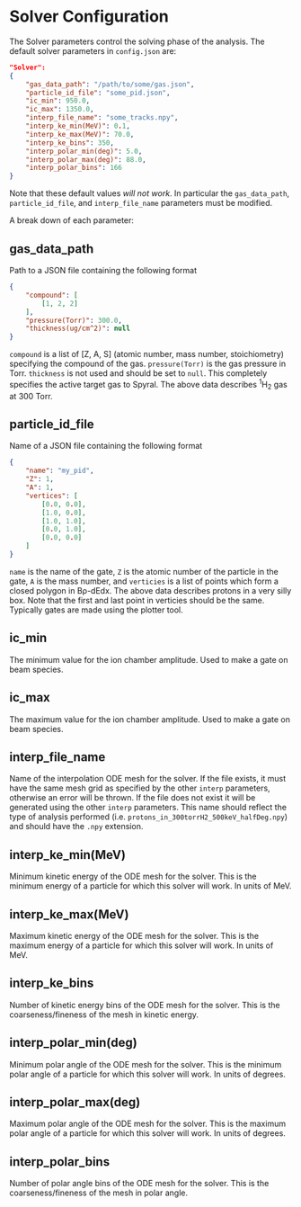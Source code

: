 # Solver Configuration

The Solver parameters control the solving phase of the analysis. The default solver parameters in `config.json` are:

```json
"Solver":
{
    "gas_data_path": "/path/to/some/gas.json",
    "particle_id_file": "some_pid.json",
    "ic_min": 950.0,
    "ic_max": 1350.0,
    "interp_file_name": "some_tracks.npy",
    "interp_ke_min(MeV)": 0.1,
    "interp_ke_max(MeV)": 70.0,
    "interp_ke_bins": 350,
    "interp_polar_min(deg)": 5.0,
    "interp_polar_max(deg)": 88.0,
    "interp_polar_bins": 166
}
```

Note that these default values *will not work*. In particular the `gas_data_path`, `particle_id_file`, and `interp_file_name` parameters must be modified.

A break down of each parameter:

## gas_data_path

Path to a JSON file containing the following format

```json
{
    "compound": [
        [1, 2, 2]
    ],
    "pressure(Torr)": 300.0,
    "thickness(ug/cm^2)": null
}
```

`compound` is a list of [Z, A, S] (atomic number, mass number, stoichiometry) specifying the compound of the gas. `pressure(Torr)` is the gas pressure in Torr. `thickness` is not used and should be set to `null`. This completely specifies the active target gas to Spyral. The above data describes <sup>1</sup>H<sub>2</sub> gas at 300 Torr.

## particle_id_file

Name of a JSON file containing the following format

```json
{
    "name": "my_pid",
    "Z": 1,
    "A": 1,
    "vertices": [
        [0.0, 0.0],
        [1.0, 0.0],
        [1.0, 1.0],
        [0.0, 1.0],
        [0.0, 0.0]
    ]
}
```

`name` is the name of the gate, `Z` is the atomic number of the particle in the gate, `A` is the mass number, and `verticies` is a list of points which form a closed polygon in B&rho;-dEdx. The above data describes protons in a very silly box. Note that the first and last point in verticies should be the same. Typically gates are made using the plotter tool.

## ic_min

The minimum value for the ion chamber amplitude. Used to make a gate on beam species.

## ic_max

The maximum value for the ion chamber amplitude. Used to make a gate on beam species.

## interp_file_name

Name of the interpolation ODE mesh for the solver. If the file exists, it must have the same mesh grid as specified by the other `interp` parameters, otherwise an error will be thrown. If the file does not exist it will be generated using the other `interp` parameters. This name should reflect the type of analysis performed (i.e. `protons_in_300torrH2_500keV_halfDeg.npy`) and should have the `.npy` extension.

## interp_ke_min(MeV)

Minimum kinetic energy of the ODE mesh for the solver. This is the minimum energy of a particle for which this solver will work. In units of MeV.

## interp_ke_max(MeV)

Maximum kinetic energy of the ODE mesh for the solver. This is the maximum energy of a particle for which this solver will work. In units of MeV.

## interp_ke_bins

Number of kinetic energy bins of the ODE mesh for the solver. This is the coarseness/fineness of the mesh in kinetic energy.

## interp_polar_min(deg)

Minimum polar angle of the ODE mesh for the solver. This is the minimum polar angle of a particle for which this solver will work. In units of degrees.

## interp_polar_max(deg)

Maximum polar angle of the ODE mesh for the solver. This is the maximum polar angle of a particle for which this solver will work. In units of degrees.

## interp_polar_bins

Number of polar angle bins of the ODE mesh for the solver. This is the coarseness/fineness of the mesh in polar angle.

